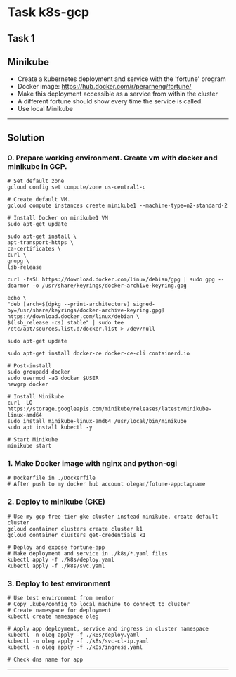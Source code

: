 # Task k8s-gcp

## Task 1 

## Minikube

* Create a kubernetes deployment and service with the 'fortune' program 
* Docker image: https://hub.docker.com/r/perarneng/fortune/ 
* Make this deployment accessible as a service from within the cluster
* A different fortune should show every time the service is called. 
* Use local Minikube

--------------------------------------

## Solution

### 0. Prepare working environment. Create vm with docker and minikube in GCP.

```
# Set default zone
gcloud config set compute/zone us-central1-c

# Create default VM.
gcloud compute instances create minikube1 --machine-type=n2-standard-2

# Install Docker on minikube1 VM
sudo apt-get update

sudo apt-get install \
apt-transport-https \
ca-certificates \
curl \
gnupg \
lsb-release

curl -fsSL https://download.docker.com/linux/debian/gpg | sudo gpg --dearmor -o /usr/share/keyrings/docker-archive-keyring.gpg

echo \
"deb [arch=$(dpkg --print-architecture) signed-by=/usr/share/keyrings/docker-archive-keyring.gpg] https://download.docker.com/linux/debian \
$(lsb_release -cs) stable" | sudo tee /etc/apt/sources.list.d/docker.list > /dev/null

sudo apt-get update

sudo apt-get install docker-ce docker-ce-cli containerd.io

# Post-install
sudo groupadd docker
sudo usermod -aG docker $USER
newgrp docker

# Install Minikube
curl -LO https://storage.googleapis.com/minikube/releases/latest/minikube-linux-amd64
sudo install minikube-linux-amd64 /usr/local/bin/minikube
sudo apt install kubectl -y

# Start Minikube
minikube start
```

### 1. Make Docker image with nginx and python-cgi

```
# Dockerfile in ./Dockerfile
# After push to my docker hub account olegan/fotune-app:tagname
```

### 2. Deploy to minikube (GKE)

```
# Use my gcp free-tier gke cluster instead minikube, create default cluster
gcloud container clusters create cluster k1
gcloud container clusters get-credentials k1

# Deploy and expose fortune-app
# Make deployment and service in ./k8s/*.yaml files
kubectl apply -f ./k8s/deploy.yaml
kubectl apply -f ./k8s/svc.yaml
```

### 3. Deploy to test environment

```
# Use test environment from mentor
# Copy .kube/config to local machine to connect to cluster
# Create namespace for deployment
kubectl create namespace oleg

# Apply app deployment, service and ingress in cluster namespace
kubectl -n oleg apply -f ./k8s/deploy.yaml
kubectl -n oleg apply -f ./k8s/svc-cl-ip.yaml
kubectl -n oleg apply -f ./k8s/ingress.yaml

# Check dns name for app 
```

--------------------------------------------------
